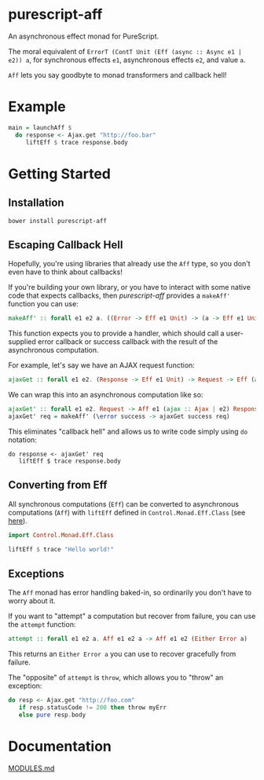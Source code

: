 # purescript-aff

An asynchronous effect monad for PureScript.

The moral equivalent of `ErrorT (ContT Unit (Eff (async :: Async e1 | e2)) a`, for synchronous effects `e1`, asynchronous effects `e2`, and value `a`.

`Aff` lets you say goodbyte to monad transformers and callback hell!

# Example

```purescript
main = launchAff $ 
  do response <- Ajax.get "http://foo.bar"
     liftEff $ trace response.body
```

# Getting Started

## Installation

```
bower install purescript-aff
```

## Escaping Callback Hell

Hopefully, you're using libraries that already use the `Aff` type, so you don't even have to think about callbacks!

If you're building your own library, or you have to interact with some native code that expects callbacks, then *purescript-aff* provides a `makeAff'` function you can use:

```purescript
makeAff' :: forall e1 e2 a. ((Error -> Eff e1 Unit) -> (a -> Eff e1 Unit) -> Eff e2 Unit) -> Aff e1 e2 a
```

This function expects you to provide a handler, which should call a user-supplied error callback or success callback with the result of the asynchronous computation.

For example, let's say we have an AJAX request function:

```purescript
ajaxGet :: forall e1 e2. (Response -> Eff e1 Unit) -> Request -> Eff (ajax :: Ajax | e2) Unit
```

We can wrap this into an asynchronous computation like so:

```purescript
ajaxGet' :: forall e1 e2. Request -> Aff e1 (ajax :: Ajax | e2) Response
ajaxGet' req = makeAff' (\error success -> ajaxGet success req)
```

This eliminates "callback hell" and allows us to write code simply using `do` notation:

```
do response <- ajaxGet' req
   liftEff $ trace response.body
```

## Converting from Eff

All synchronous computations (`Eff`) can be converted to asynchronous computations (`Aff`) with `liftEff` defined in `Control.Monad.Eff.Class` (see [here](https://github.com/paf31/purescript-monad-eff)).

```purescript
import Control.Monad.Eff.Class

liftEff $ trace "Hello world!"
```

## Exceptions

The `Aff` monad has error handling baked-in, so ordinarily you don't have to worry about it.

If you want to "attempt" a computation but recover from failure, you can use the `attempt` function:

```purescript
attempt :: forall e1 e2 a. Aff e1 e2 a -> Aff e1 e2 (Either Error a)
```

This returns an `Either Error a` you can use to recover gracefully from failure.

The "opposite" of `attempt` is `throw`, which allows you to "throw" an exception:

```purescript
do resp <- Ajax.get "http://foo.com"
   if resp.statusCode != 200 then throw myErr 
   else pure resp.body
```

# Documentation

[MODULES.md](MODULES.md)
